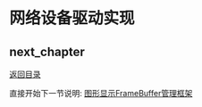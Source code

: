 # 网络设备驱动实现

## next_chapter

[返回目录](../README.md)

直接开始下一节说明: [图形显示FrameBuffer管理框架](./ch03-24.video_frame.md)
